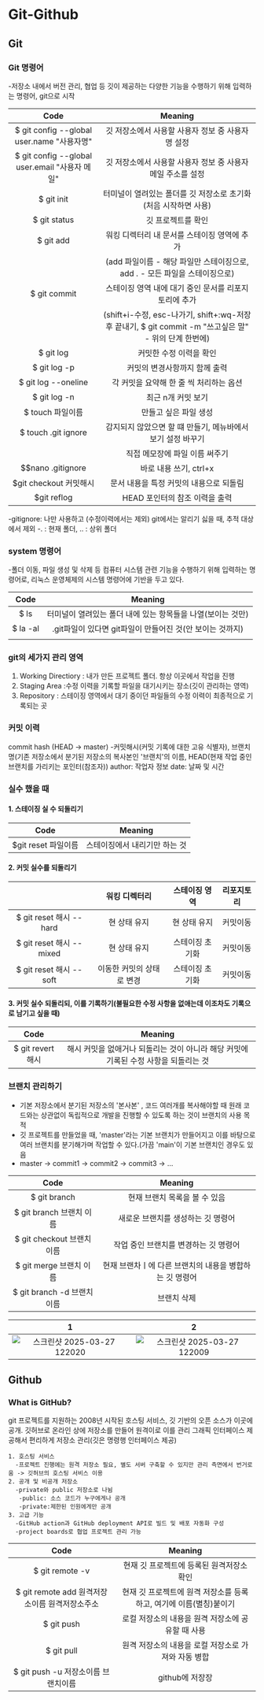 # Git-Github
## Git
### Git 명령어
 -저장소 내에서 버전 관리, 협업 등 깃이 제공하는 다양한 기능을 수행하기 위해 입력하는 명령어, git으로 시작
<!--Table-->
|Code|Meaning|
|:--:|:--:|
|$ git config --global user.name "사용자명"|깃 저장소에서 사용할 사용자 정보 중 사용자 명 설정|
|$ git config --global user.email "사용자 메일"|깃 저장소에서 사용할 사용자 정보 중 사용자 메일 주소를 설정|
|$ git init|터미널이 열려있는 폴더를 깃 저장소로 초기화(처음 시작하면 사용)|
|$ git status|깃 프로젝트를 확인|
|$ git add|워킹 디렉터리 내 문서를 스테이징 영역에 추가|
||(add 파일이름 - 해당 파일만 스테이징으로, add . - 모든 파일을 스테이징으로)|
|$ git commit|스테이징 영역 내에 대기 중인 문서를 리포지토리에 추가|
||(shift+i-수정, esc-나가기, shift+:wq-저장후 끝내기, $ git commit -m "쓰고싶은 말" - 위의 단계 한번에)|
|$ git log|커밋한 수정 이력을 확인|
|$ git log -p|커밋의 변경사항까지 함께 출력|
|$ git log --oneline|각 커밋을 요약해 한 줄 씩 처리하는 옵션|
|$ git log -n|최근 n개 커밋 보기|
|$ touch 파일이름|만들고 싶은 파일 생성|
|$ touch .git ignore|감지되지 않았으면 할 떄 만들기, 메뉴바에서 보기 설정 바꾸기|
||직접 메모장에 파일 이름 써주기|
|$$nano .gitignore|바로 내용 쓰기, ctrl+x|
|$git checkout 커밋해시|문서 내용을 특정 커밋의 내용으로 되돌림|
|$git reflog|HEAD 포인터의 참조 이력을 출력|

-gitignore: 나만 사용하고 (수정이력에서는 제외) git에서는 알리기 싫을 때, 추적 대상에서 제외
-. : 현재 폴더, .. : 상위 폴더

### system 명령어
 -폴더 이동, 파일 생성 및 삭제 등 컴퓨터 시스템 관련 기능을 수행하기 위해 입력하는 명령어로, 리눅스 운영체제의 시스템 명령어에 기반을 두고 있다.
<!--Table-->
|Code|Meaning|
|:--:|:--:|
|$ ls|터미널이 열려있는 폴더 내에 있는 항목들을 나열(보이는 것만)|
|$ la -al|.git파일이 있다면 git파일이 만들어진 것(안 보이는 것까지)|
|||

### git의 세가지 관리 영역
 1. Working Directiory : 내가 만든 프로젝트 폴더. 항상 이곳에서 작업을 진행
 2. Staging Area :수정 이력을 기록할 파일을 대기시키는 장소(깃이 관리하는 영역)
 3. Repository : 스테이징 영역에서 대기 중이던 파일들의 수정 이력이 최종적으로 기록되는 곳

### 커밋 이력
commit hash (HEAD -> master)
  -커밋해시(커밋 기록에 대한 고유 식별자), 브랜치명(기존 저장소에서 분기된 저장소의 복사본인 '브랜치'의 이름, HEAD(현재 작업 중인 브랜치를 가리키는 포인터(참조자))
author: 작업자 정보
date: 날짜 및 시간

### 실수 했을 때
#### 1. 스테이징 실 수 되돌리기
<!--Table-->
|Code|Meaning|
|:--:|:--:|
|$git reset 파일이름|스테이징에서 내리기만 하는 것|

#### 2. 커밋 실수를 되돌리기
<!--Table-->
||워킹 디렉터리|스테이징 영역|리포지토리|
|:--:|:--:|:--:|:--:|
|$ git reset 해시 --hard|현 상태 유지|현 상태 유지|커밋이동|
|$ git reset 해시 --mixed|현 상태 유지|스테이징 초기화|커밋이동|
|$ git reset 해시 --soft|이동한 커밋의 상태로 변경|스테이징 초기화|커밋이동|

#### 3. 커밋 실수 되돌리되, 이를 기록하기(불필요한 수정 사항을 없애는데 이조차도 기록으로 남기고 싶을 때)
<!--Table-->
|Code|Meaning|
|:--:|:--:|
|$ git revert 해시|해시 커밋을 없애거나 되돌리는 것이 아니라 해당 커밋에 기록된 수정 사항을 되돌리는 것|

### 브랜치 관리하기
 - 기본 저장소에서 분기된 저장소의 '본사본' , 코드 여러개를 복사해야할 때 원래 코드와는 상관없이 독립적으로 개발을 진행할 수 있도록 하는 것이 브랜치의 사용 목적
 - 깃 프로젝트를 만들었을 때, 'master'라는 기본 브랜치가 만들어지고 이를 바탕으로 여러 브랜치를 분기해가며 작업할 수 있다.(가끔 'main'이 기본 브랜치인 경우도 있음
 - master -> commit1 -> commit2 -> commit3 -> ...
<!--Table-->
|Code|Meaning|
|:--:|:--:|
|$ git branch|현재 브랜치 목록을 볼 수 있음|
|$ git branch 브랜치 이름|새로운 브랜치를 생성하는 깃 명령어|
|$ git checkout 브랜치 이름|작업 중인 브랜치를 변경하는 깃 명령어|
|$ git merge 브랜치 이름|현재 브랜차ㅣ에 다른 브랜치의 내용을 병합하는 깃 명령어|
|$ git branch -d 브랜치 이름|브랜치 삭제|
<!--Table-->
|1|2|
|:--:|:--:|
|![스크린샷 2025-03-27 122020](https://github.com/user-attachments/assets/e10860f0-4b6f-4c1d-a230-0cf2873b2b18)|![스크린샷 2025-03-27 122009](https://github.com/user-attachments/assets/85a4b789-d26c-4b3d-88c4-3cd8899cc78a)|

## Github
### What is GitHub?
git 프로젝트를 지원하는 2008년 시작된 호스팅 서비스, 깃 기반의 오픈 소스가 이곳에 공개.
깃허브로 온라인 상에 저장소를 만들어 원격이로 이를 관리
그래픽 인터페이스 제공해서 편리하게 저장소 관리(깃은 명령행 인터페이스 제공)
```
1. 호스팅 서비스
  -프로젝트 진행에는 원격 저장소 필요, 별도 서버 구축할 수 있지만 관리 측면에서 번거로움 -> 깃허브의 호스팅 서비스 이용 
2. 공개 및 비공개 저장소
  -private와 public 저장소로 나뉨
   -public: 소스 코드가 누구에게나 공개
   -private:제한된 인원에게만 공개
3. 고급 기능
  -GitHub action과 GitHub deployment API로 빌드 및 배포 자동화 구성
  -project boards로 협업 프로젝트 관리 가능
```
<!--Table-->
|Code|Meaning|
|:--:|:--:|
|$ git remote -v|현재 깃 프로젝트에 등록된 원격저장소 확인|
|$ git remote add 원격저장소이름 원격저장소주소|현재 깃 프로젝트에 원격 저장소를 등록하고, 여기에 이름(별칭)붙이기|
|$ git push|로컬 저장소의 내용을 원격 저장소에 공유할 때 사용|
|$ git pull|원격 저장소의 내용을 로컬 저장소로 가져와 자동 병합|
|$ git push -u 저장소이름 브랜치이름|github에 저장장|




